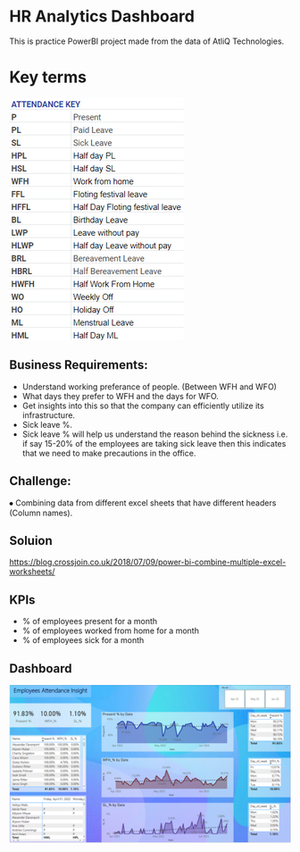 
# HR Analytics Dashboard


This is practice PowerBI project made from the data of AtliQ Technologies.


# Key terms	
![keys](https://github.com/gowther33/PowerBI_Projects/blob/master/HR%20Analytics/HR%20Analytics/Dashboard/images/Keys.PNG)



## Business Requirements:
*	Understand working preferance of people. (Between WFH and WFO)
*	What days they prefer to WFH and the days for WFO.
*	Get insights into this so that the company can efficiently utilize its infrastructure.
*	Sick leave %.
*	Sick leave % will help us understand the reason behind the sickness i.e. if say 15-20% of the employees are taking sick leave then this indicates that we need to make precautions in the office.


## Challenge:
⦁	Combining data from different excel sheets that have different headers (Column names).

## Soluion
https://blog.crossjoin.co.uk/2018/07/09/power-bi-combine-multiple-excel-worksheets/


## KPIs

* % of employees present for a month
* % of employees worked from home for a month
* % of employees sick for a month

## Dashboard
![dashboard](https://github.com/gowther33/PowerBI_Projects/blob/master/HR%20Analytics/HR%20Analytics/Dashboard/images/dashboard.PNG)